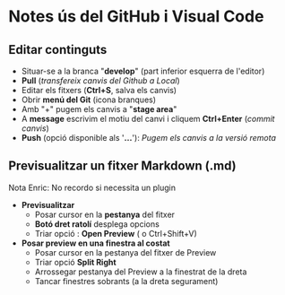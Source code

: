 # Notes ús del GitHub i Visual Code

## Editar continguts
- Situar-se a la branca "**develop**" (part inferior esquerra de l'editor)
- **Pull** (_transfereix canvis del Github a Local_)
- Editar els fitxers (**Ctrl+S**, salva els canvis)
- Obrir **menú del Git** (icona branques)
- Amb "+" pugem els canvis a "**stage area**"
- A **message** escrivim el motiu del canvi i cliquem **Ctrl+Enter** (_commit canvis_)
- **Push** (opció disponible als '**...**'): _Pugem els canvis a la versió remota_ 

## Previsualitzar un fitxer Markdown (.md)

Nota Enric: No recordo si necessita un plugin

- **Previsualitzar**
  - Posar cursor en la **pestanya** del fitxer
  - **Botó dret ratolí** desplega opcions
  - Triar opció : **Open Preview** ( o Ctrl+Shift+V)
- **Posar preview en una finestra al costat**
  - Posar cursor en la pestanya del fitxer de Preview
  - Triar opció **Split Right**
  - Arrossegar pestanya del Preview a la finestrat de la dreta
  - Tancar finestres sobrants (a la dreta segurament)
